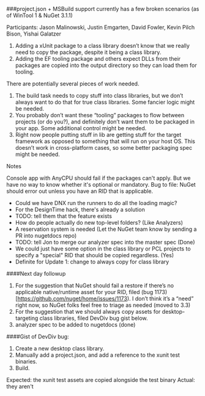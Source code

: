 ###project.json + MSBuild support currently has a few broken scenarios (as of WinTool 1 & NuGet 3.1.1)
 
Participants: Jason Malinowski, Justin Emgarten, David Fowler, Kevin Pilch Bison, Yishai Galatzer

1. Adding a xUnit package to a class library doesn’t know that we really need to copy the package, despite it being a class library.
2. Adding the EF tooling package and others expect DLLs from their packages are copied into the output directory so they can load them for tooling.
 
There are potentially several pieces of work needed. 
 
1. The build task needs to copy stuff into class libraries, but we don’t always want to do that for true class libraries. Some fancier logic might be needed.
2. You probably don’t want these “tooling” packages to flow between projects (or do you?), and definitely don’t want them to be packaged in your app. Some additional control might be needed.
3. Right now people putting stuff in lib are getting stuff for the target framework as opposed to something that will run on your host OS. This doesn’t work in cross-platform cases, so some better packaging spec might be needed.
 
Notes
 
Console app with AnyCPU should fail if the packages can't apply.
But we have no way to know whether it's optional or mandatory.
Bug to file: NuGet should error out unless you have an RID that is applicable.

+ Could we have DNX run the runners to do all the loading magic?
+    For the DesignTime hack, there's already a solution
+    TODO: tell them that the feature exists
+ How do people actually do new top-level folders? (Like Analyzers)
+    A reservation system is needed (Let the NuGet team know by sending a PR into nugetdocs repo)
+	TODO: tell Jon to merge our analyzer spec into the master spec (Done)
+ We could just have some option in the class library or PCL projects to specify a "special" RID that should be copied regardless. (Yes)
+    Definite for Update 1: change to always copy for class library

####Next day followup

1. For the suggestion that NuGet should fail a restore if there’s no applicable native/runtime asset for your RID, filed (bug 1173)[https://github.com/nuget/home/issues/1173). I don’t think it’s a “need” right now, so NuGet folks feel free to triage as needed (moved to 3.3)
1. For the suggestion that we should always copy assets for desktop-targeting class libraries, filed DevDiv bug gist below.
1. analyzer spec to be added to nugetdocs (done)

####Gist of DevDiv bug:
 
1. Create a new desktop class library.
2. Manually add a project.json, and add a reference to the xunit test binaries.
3. Build.

Expected: the xunit test assets are copied alongside the test binary
Actual: they aren't